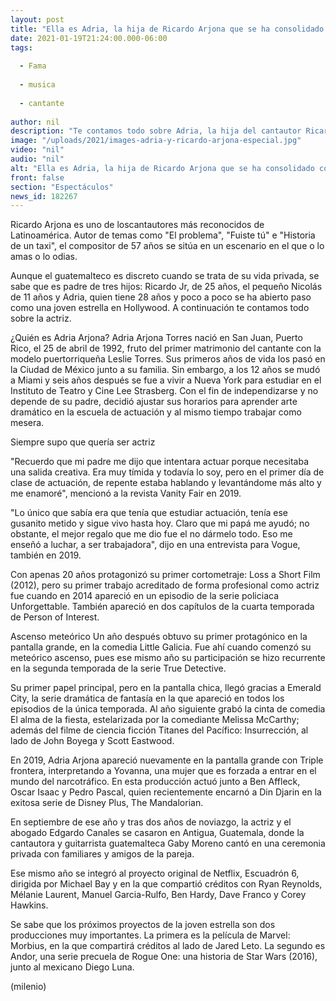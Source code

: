 ```yaml
---
layout: post
title: "Ella es Adria, la hija de Ricardo Arjona que se ha consolidado como actriz en Hollywood"
date: 2021-01-19T21:24:00.000-06:00
tags:
  
  - Fama
  
  - musica
  
  - cantante
  
author: nil
description: "Te contamos todo sobre Adria, la hija del cantautor Ricardo Arjona que ha trabajado con Ben Affleck, Ryan Reynolds y próximamente con Jared Leto. "
image: "/uploads/2021/images-adria-y-ricardo-arjona-especial.jpg"
video: "nil"
audio: "nil"
alt: "Ella es Adria, la hija de Ricardo Arjona que se ha consolidado como actriz en Hollywood"
front: false
section: "Espectáculos"
news_id: 182267
---
```


Ricardo Arjona es uno de loscantautores más reconocidos de Latinoamérica. Autor de temas como "El problema", "Fuiste tú" e "Historia de un taxi", el compositor de 57 años se sitúa en un escenario en el que o lo amas o lo odias. 

Aunque el guatemalteco es discreto cuando se trata de su vida privada, se sabe que es padre de tres hijos: Ricardo Jr, de 25 años, el pequeño Nicolás de 11 años y Adria, quien tiene 28 años y poco a poco se ha abierto paso como una joven estrella en Hollywood. A continuación te contamos todo sobre la actriz. 

¿Quién es Adria Arjona? 
Adria Arjona Torres nació en San Juan, Puerto Rico, el 25 de abril de 1992, fruto del primer matrimonio del cantante con la modelo puertorriqueña Leslie Torres. Sus primeros años de vida los pasó en la Ciudad de México junto a su familia. 
Sin embargo, a los 12 años se mudó a Miami y seis años después se fue a vivir a Nueva York para estudiar en el Instituto de Teatro y Cine Lee Strasberg. Con el fin de independizarse y no depende de su padre, decidió ajustar sus horarios para aprender arte dramático en la escuela de actuación y al mismo tiempo trabajar como mesera. 

Siempre supo que quería ser actriz 

"Recuerdo que mi padre me dijo que intentara actuar porque necesitaba una salida creativa. Era muy tímida y todavía lo soy, pero en el primer día de clase de actuación, de repente estaba hablando y levantándome más alto y me enamoré", mencionó a la revista Vanity Fair en 2019. 

"Lo único que sabía era que tenía que estudiar actuación, tenía ese gusanito metido y sigue vivo hasta hoy. Claro que mi papá me ayudó; no obstante, el mejor regalo que me dio fue el no dármelo todo. Eso me enseñó a luchar, a ser trabajadora", dijo en una entrevista para Vogue, también en 2019. 

Con apenas 20 años protagonizó su primer cortometraje: Loss a Short Film (2012), pero su primer trabajo acreditado de forma profesional como actriz fue cuando en 2014 apareció en un episodio de la serie policiaca Unforgettable. También apareció en dos capítulos de la cuarta temporada de Person of Interest. 

Ascenso meteórico 
Un año después obtuvo su primer protagónico en la pantalla grande, en la comedia Little Galicia. Fue ahí cuando comenzó su meteórico ascenso, pues ese mismo año su participación se hizo recurrente en la segunda temporada de la serie True Detective. 

Su primer papel principal, pero en la pantalla chica, llegó gracias a Emerald City, la serie dramática de fantasía en la que apareció en todos los episodios de la única temporada. Al año siguiente grabó la cinta de comedia El alma de la fiesta, estelarizada por la comediante Melissa McCarthy; además del filme de ciencia ficción Titanes del Pacífico: Insurrección, al lado de John Boyega y Scott Eastwood. 

En 2019, Adria Arjona apareció nuevamente en la pantalla grande con Triple frontera, interpretando a Yovanna, una mujer que es forzada a entrar en el mundo del narcotráfico. En esta producción actuó junto a Ben Affleck, Oscar Isaac y Pedro Pascal, quien recientemente encarnó a Din Djarin en la exitosa serie de Disney Plus, The Mandalorian. 

En septiembre de ese año y tras dos años de noviazgo, la actriz y el abogado Edgardo Canales se casaron en Antigua, Guatemala, donde la cantautora y guitarrista guatemalteca Gaby Moreno cantó en una ceremonia privada con familiares y amigos de la pareja. 

Ese mismo año se integró al proyecto original de Netflix, Escuadrón 6, dirigida por Michael Bay y en la que compartió créditos con Ryan Reynolds, Mélanie Laurent, Manuel Garcia-Rulfo, Ben Hardy, Dave Franco y Corey Hawkins. 

Se sabe que los próximos proyectos de la joven estrella son dos producciones muy importantes. La primera es la película de Marvel: Morbius, en la que compartirá créditos al lado de Jared Leto. La segundo es Andor, una serie precuela de Rogue One: una historia de Star Wars (2016), junto al mexicano Diego Luna. 

(milenio)